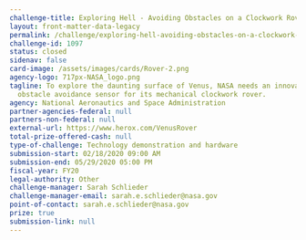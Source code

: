 ```yaml
---
challenge-title: Exploring Hell - Avoiding Obstacles on a Clockwork Rover
layout: front-matter-data-legacy
permalink: /challenge/exploring-hell-avoiding-obstacles-on-a-clockwork-rover/
challenge-id: 1097
status: closed
sidenav: false
card-image: /assets/images/cards/Rover-2.png
agency-logo: 717px-NASA_logo.png
tagline: To explore the daunting surface of Venus, NASA needs an innovative
  obstacle avoidance sensor for its mechanical clockwork rover.
agency: National Aeronautics and Space Administration
partner-agencies-federal: null
partners-non-federal: null
external-url: https://www.herox.com/VenusRover
total-prize-offered-cash: null
type-of-challenge: Technology demonstration and hardware
submission-start: 02/18/2020 09:00 AM
submission-end: 05/29/2020 05:00 PM
fiscal-year: FY20
legal-authority: Other
challenge-manager: Sarah Schlieder
challenge-manager-email: sarah.e.schlieder@nasa.gov
point-of-contact: sarah.e.schlieder@nasa.gov
prize: true
submission-link: null
---
```

